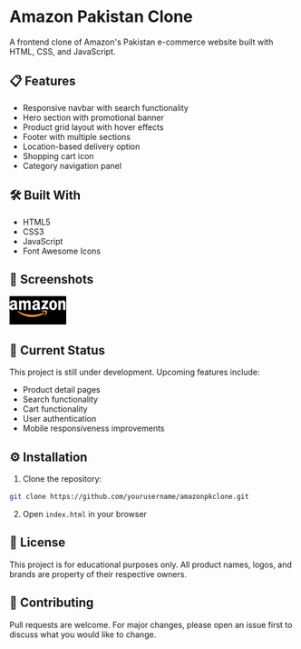 # Amazon Pakistan Clone

A frontend clone of Amazon's Pakistan e-commerce website built with HTML, CSS, and JavaScript.


## 📋 Features

- Responsive navbar with search functionality
- Hero section with promotional banner
- Product grid layout with hover effects
- Footer with multiple sections
- Location-based delivery option
- Shopping cart icon
- Category navigation panel

## 🛠️ Built With

- HTML5
- CSS3
- JavaScript
- Font Awesome Icons

## 📸 Screenshots

![Amazon Clone Screenshot](images/amazon.png)

## 🚧 Current Status

This project is still under development. Upcoming features include:
- Product detail pages
- Search functionality
- Cart functionality
- User authentication
- Mobile responsiveness improvements

## ⚙️ Installation

1. Clone the repository:
```bash
git clone https://github.com/yourusername/amazonpkclone.git
```

2. Open `index.html` in your browser

## 📝 License

This project is for educational purposes only. All product names, logos, and brands are property of their respective owners.

## 🤝 Contributing

Pull requests are welcome. For major changes, please open an issue first to discuss what you would like to change.